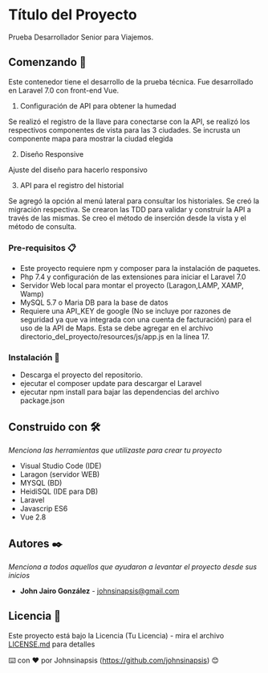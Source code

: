 # Título del Proyecto

Prueba Desarrollador Senior para  Viajemos.

## Comenzando 🚀

Este contenedor tiene el desarrollo de la prueba técnica. Fue desarrollado en Laravel 7.0 con front-end Vue.

1. Configuración de API para obtener la humedad

Se realizó el registro de la llave para conectarse con la API, se realizó los respectivos componentes de vista para las 3 ciudades. Se incrusta un componente mapa para mostrar la ciudad elegida


2. Diseño Responsive

Ajuste del diseño para hacerlo responsivo


3. API para el registro del historial

Se agregó la opción al menú lateral para consultar los historiales. Se creó la migración respectiva. Se crearon las TDD para validar y construir la API a través de las mismas. Se creo el método de inserción desde la vista y el método de consulta.




### Pre-requisitos 📋

* Este proyecto requiere npm y composer para la instalación de paquetes. 
* Php 7.4 y configuración de las extensiones para iniciar el Laravel 7.0
* Servidor Web local para montar el proyecto (Laragon,LAMP, XAMP, Wamp)
* MySQL 5.7 o Maria DB para la base de datos
* Requiere una API_KEY de google (No se incluye por razones de seguridad ya que va integrada con una cuenta de facturación) para el uso de la API de Maps. Esta se debe agregar en el archivo directorio_del_proyecto/resources/js/app.js en la línea 17. 



### Instalación 🔧

* Descarga el proyecto del repositorio.
* ejecutar el composer update para descargar el Laravel
* ejecutar npm install para bajar las dependencias del archivo package.json



## Construido con 🛠️

_Menciona las herramientas que utilizaste para crear tu proyecto_

* Visual Studio Code (IDE)
* Laragon (servidor WEB)
* MYSQL (BD)
* HeidiSQL (IDE para DB)
* Laravel
* Javascrip ES6
* Vue 2.8


## Autores ✒️

_Menciona a todos aquellos que ayudaron a levantar el proyecto desde sus inicios_

* **John Jairo González** - johnsinapsis@gmail.com




## Licencia 📄

Este proyecto está bajo la Licencia (Tu Licencia) - mira el archivo [LICENSE.md](LICENSE.md) para detalles

⌨️ con ❤️ por Johnsinapsis (https://github.com/johnsinapsis) 😊
